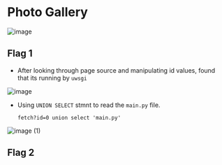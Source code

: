 # Photo Gallery

![image](https://github.com/user-attachments/assets/038e48ee-c40d-45a7-b492-809b6dcb97b2)

## Flag 1

* After looking through page source and manipulating id values, found that its running by `uwsgi`

![image](https://github.com/user-attachments/assets/cee66e11-fd2d-42d3-b7ba-6bc01ba171c7)

* Using `UNION SELECT` stmnt to read the `main.py` file.

      fetch?id=0 union select 'main.py'

![image (1)](https://github.com/user-attachments/assets/df511357-eea5-4a23-b9e1-8eba392235c0)

## Flag 2

